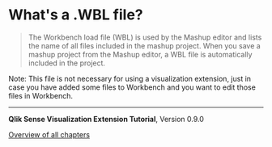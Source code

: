 # What&#x27;s a .WBL file?



> The Workbench load file (WBL) is used by the Mashup editor and lists the name of all files included in the mashup project. When you save a mashup project from the Mashup editor, a WBL file is automatically included in the project.

Note: This file is not necessary for using a visualization extension, just in case you have added some files to Workbench and you want to edit those files in Workbench.

---
**Qlik Sense Visualization Extension Tutorial**, Version 0.9.0<br/>


[Overview of all chapters](https://github.com/stefanwalther/qliksense-extension-tutorial/blob/master/tutorial/readme.md)